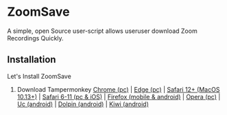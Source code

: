 
# ZoomSave

A simple, open Source user-script allows useruser download Zoom Recordings Quickly.


## Installation

Let's Install ZoomSave

1. Download Tampermonkey [Chrome (pc)](https://chrome.google.com/webstore/detail/dhdgffkkebhmkfjojejmpbldmpobfkfo) | [Edge (pc)](https://microsoftedge.microsoft.com/addons/detail/iikmkjmpaadaobahmlepeloendndfphd) | [Safari 12+ (MacOS 10.13+)](https://apps.apple.com/app/apple-store/id1482490089?pt=117945903&ct=tm.net&mt=8) | [Safari 6-11 (pc & iOS)](https://safari.tampermonkey.net/tampermonkey.safariextz) | [Firefox (mobile & android)](https://addons.mozilla.org/en-US/firefox/addon/tampermonkey/)  | [Opera (pc)](https://addons.opera.com/extensions/details/tampermonkey-beta/)  | [Uc (android)](https://play.google.com/store/apps/details?id=net.tampermonkey.uc) | [Dolpin (android)](https://play.google.com/store/apps/details?id=net.tampermonkey.dolphin)  | [Kiwi (android)](https://chrome.google.com/webstore/detail/tampermonkey/dhdgffkkebhmkfjojejmpbldmpobfkfo)